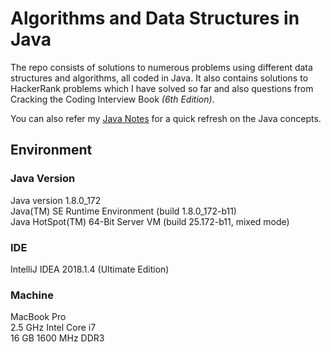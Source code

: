 # Algorithms and Data Structures in Java

The repo consists of solutions to numerous problems using different data structures and algorithms, all coded in Java. It also contains solutions to HackerRank problems which I have solved so far and also questions from Cracking the Coding Interview Book _(6th Edition)_.

You can also refer my [Java Notes](http://java.ramswaroop.me) for a quick refresh on the Java concepts.

## Environment

### Java Version
Java version 1.8.0_172  
Java(TM) SE Runtime Environment (build 1.8.0_172-b11)  
Java HotSpot(TM) 64-Bit Server VM (build 25.172-b11, mixed mode) 

### IDE
IntelliJ IDEA 2018.1.4 (Ultimate Edition)

### Machine
MacBook Pro  
2.5 GHz Intel Core i7   
16 GB 1600 MHz DDR3
